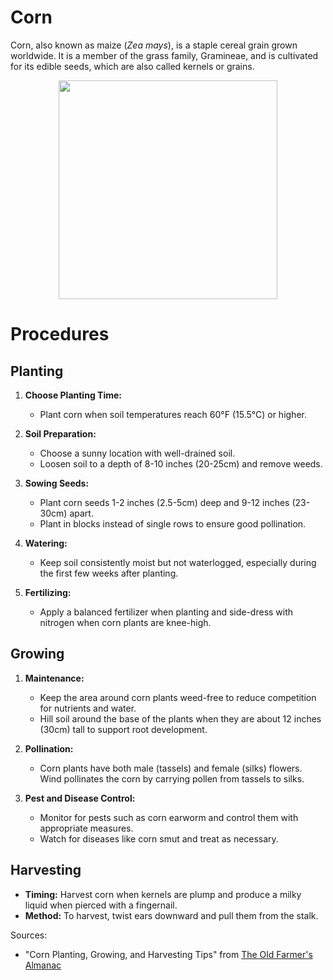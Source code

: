 # Corn

Corn, also known as maize (_Zea mays_), is a staple cereal grain grown worldwide. It is a member of the grass family, Gramineae, and is cultivated for its edible seeds, which are also called kernels or grains.

<div style="width:100%;display:flex;justify-content:center;">
<img src="https://www.krugerseed.com/en-us/agronomy-library/corn-growth-stages-and-gdu-requirements/_jcr_content/root/responsivegrid/image.coreimg.jpeg/1686249205712/2020101202.jpeg" height="350px" />
</div>

# Procedures

## Planting

1. **Choose Planting Time:**

   - Plant corn when soil temperatures reach 60°F (15.5°C) or higher.

2. **Soil Preparation:**

   - Choose a sunny location with well-drained soil.
   - Loosen soil to a depth of 8-10 inches (20-25cm) and remove weeds.

3. **Sowing Seeds:**

   - Plant corn seeds 1-2 inches (2.5-5cm) deep and 9-12 inches (23-30cm) apart.
   - Plant in blocks instead of single rows to ensure good pollination.

4. **Watering:**

   - Keep soil consistently moist but not waterlogged, especially during the first few weeks after planting.

5. **Fertilizing:**
   - Apply a balanced fertilizer when planting and side-dress with nitrogen when corn plants are knee-high.

## Growing

1. **Maintenance:**

   - Keep the area around corn plants weed-free to reduce competition for nutrients and water.
   - Hill soil around the base of the plants when they are about 12 inches (30cm) tall to support root development.

2. **Pollination:**

   - Corn plants have both male (tassels) and female (silks) flowers. Wind pollinates the corn by carrying pollen from tassels to silks.

3. **Pest and Disease Control:**
   - Monitor for pests such as corn earworm and control them with appropriate measures.
   - Watch for diseases like corn smut and treat as necessary.

## Harvesting

- **Timing:** Harvest corn when kernels are plump and produce a milky liquid when pierced with a fingernail.
- **Method:** To harvest, twist ears downward and pull them from the stalk.

Sources:

- "Corn Planting, Growing, and Harvesting Tips" from [The Old Farmer's Almanac](https://www.almanac.com/plant/corn)
